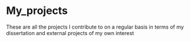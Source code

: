 # My_projects
These are all the projects I contribute to on a regular basis in terms of my dissertation and external projects of my own interest
